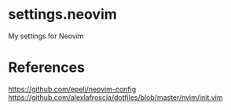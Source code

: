 # settings.neovim
My settings for Neovim

# References
https://github.com/epeli/neovim-config
https://github.com/alexlafroscia/dotfiles/blob/master/nvim/init.vim
